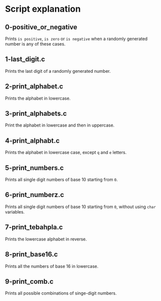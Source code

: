 # Script explanation
## 0-positive_or_negative
Prints `is positive`, `is zero` or `is negative` when a randomly generated number is any of these cases.

## 1-last_digit.c
Prints the last digit of a randomly generated number.

## 2-print_alphabet.c
Prints the alphabet in lowercase.

## 3-print_alphabets.c
Print the alphabet in lowercase and then in uppercase.

## 4-print_alphabt.c
Prints the alphabet in lowercase case, except `q` and `e` letters.

## 5-print_numbers.c
Prints all single digit numbers of base 10 starting from `0`. 

## 6-print_numberz.c
Prints all single digit numbers of base 10 starting from `0`, without using `char` variables.

## 7-print_tebahpla.c
Prints the lowercase alphabet in reverse.

## 8-print_base16.c
Prints all the numbers of base 16 in lowercase.

## 9-print_comb.c
Prints all possible combinations of singe-digit numbers.
